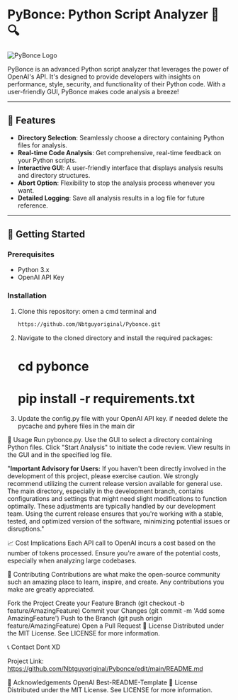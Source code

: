 # PyBonce: Python Script Analyzer 🐍🔍

![PyBonce Logo]([link_to_logo_image](https://clipart-library.com/clipart/Lcd5axbbi.htm))  

PyBonce is an advanced Python script analyzer that leverages the power of OpenAI's API. It's designed to provide developers with insights on performance, style, security, and functionality of their Python code. With a user-friendly GUI, PyBonce makes code analysis a breeze!

---

## 🌟 Features

- **Directory Selection**: Seamlessly choose a directory containing Python files for analysis.
- **Real-time Code Analysis**: Get comprehensive, real-time feedback on your Python scripts.
- **Interactive GUI**: A user-friendly interface that displays analysis results and directory structures.
- **Abort Option**: Flexibility to stop the analysis process whenever you want.
- **Detailed Logging**: Save all analysis results in a log file for future reference.

---

## 🚀 Getting Started

### Prerequisites

- Python 3.x
- OpenAI API Key

### Installation

1. Clone this repository:
omen a cmd terminal and 
   ```bash
   https://github.com/Nbtguyoriginal/Pybonce.git

1. Navigate to the cloned directory and install the required packages:
   # cd pybonce
   # pip install -r requirements.txt

2. Update the config.py file with your OpenAI API key.
if needed delete the pycache and pyhere files in the main dir


📖 Usage
Run pybonce.py.
Use the GUI to select a directory containing Python files.
Click "Start Analysis" to initiate the code review.
View results in the GUI and in the specified log file.

"**Important Advisory for Users:** If you haven't been directly involved in the development of this project, please exercise caution. We strongly recommend utilizing the current release version available for general use. The main directory, especially in the development branch, contains configurations and settings that might need slight modifications to function optimally. These adjustments are typically handled by our development team. Using the current release ensures that you're working with a stable, tested, and optimized version of the software, minimizing potential issues or disruptions."

📈 Cost Implications
Each API call to OpenAI incurs a cost based on the number of tokens processed. Ensure you're aware of the potential costs, especially when analyzing large codebases.

🙏 Contributing
Contributions are what make the open-source community such an amazing place to learn, inspire, and create. Any contributions you make are greatly appreciated.

Fork the Project
Create your Feature Branch (git checkout -b feature/AmazingFeature)
Commit your Changes (git commit -m 'Add some AmazingFeature')
Push to the Branch (git push origin feature/AmazingFeature)
Open a Pull Request
📜 License
Distributed under the MIT License. See LICENSE for more information.

📞 Contact
Dont XD

Project Link: https://github.com/Nbtguyoriginal/Pybonce/edit/main/README.md

🌟 Acknowledgements
OpenAI
Best-README-Template
📜 License
Distributed under the MIT License. See LICENSE for more information.

